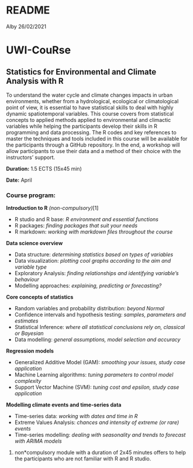 README
================
Alby
26/02/2021

# UWI-CouRse

## Statistics for Environmental and Climate Analysis with R

To understand the water cycle and climate changes impacts in urban
environments, whether from a hydrological, ecological or climatological
point of view, it is essential to have statistical skills to deal with
highly dynamic spatiotemporal variables. This course covers from
statistical concepts to applied methods applied to environmental and
climactic variables while helping the participants develop their skills
in R programming and data processing. The R codes and key references to
master the techniques and tools included in this course will be
available for the participants through a GitHub repository. In the end,
a workshop will allow participants to use their data and a method of
their choice with the instructors’ support.

**Duration:** 1.5 ECTS (15x45 min)

**Date:** April

### **Course program:**

**Introduction to R** *(non-compulsory)*\[1\]

  - R studio and R base: *R environment and essential functions*
  - R packages: *finding packages that suit your needs*
  - R markdown: *working with markdown files throughout the course*

**Data science overview**

  - Data structure: *determining statistics based on types of variables*
  - Data visualization: *plotting cool graphs according to the aim and
    variable type*
  - Exploratory Analysis: *finding relationships and identifying
    variable’s behaviour*
  - Modelling approaches: *explaining, predicting or forecasting?*

**Core concepts of statistics**

  - Random variables and probability distribution: *beyond Normal*
  - Confidence intervals and hypothesis testing: *samples, parameters
    and estimates*
  - Statistical Inference: *where all statistical conclusions rely on,
    classical or Bayesian*
  - Data modelling: *general assumptions, model selection and accuracy*

**Regression models**

  - Generalized Additive Model (GAM): *smoothing your issues, study case
    application*
  - Machine Learning algorithms: *tuning parameters to control model
    complexity*
  - Support Vector Machine (SVM): *tuning cost and epsilon, study case
    application*
    
**Modelling climate events and time-series data**

  - Time-series data: *working with dates and time in R*
  - Extreme Values Analysis: *chances and intensity of extreme (or rare)
    events*
  - Time-series modelling: *dealing with seasonality and trends to
    forecast with ARIMA models*

1.  non\*compulsory module with a duration of 2x45 minutes offers to
    help the participants who are not familiar with R and R studio.
